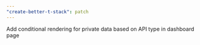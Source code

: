 ```yaml
---
"create-better-t-stack": patch
---
```


Add conditional rendering for private data based on API type in dashboard page
